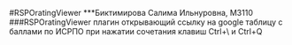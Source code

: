#RSPOratingViewer
***Биктимирова Салима Ильнуровна, М3110
###RSPOratingViewer
плагин открывающий ссылку на google таблицу с баллами по ИСРПО при нажатии сочетания клавиш Ctrl+\ и Ctrl+Q
